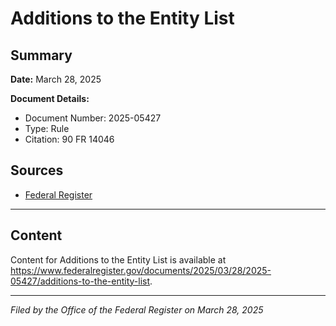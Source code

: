 # Additions to the Entity List

## Summary

**Date:** March 28, 2025

**Document Details:**
- Document Number: 2025-05427
- Type: Rule
- Citation: 90 FR 14046

## Sources
- [Federal Register](https://www.federalregister.gov/documents/2025/03/28/2025-05427/additions-to-the-entity-list)

---

## Content

Content for Additions to the Entity List is available at https://www.federalregister.gov/documents/2025/03/28/2025-05427/additions-to-the-entity-list.

---

*Filed by the Office of the Federal Register on March 28, 2025*
